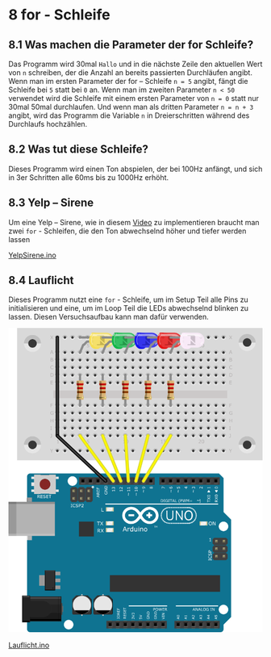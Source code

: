 # 8 for - Schleife

## 8.1 Was machen die Parameter der for Schleife?

Das Programm wird 30mal `Hallo` und in die nächste Zeile den aktuellen Wert von `n` schreiben, der die Anzahl an bereits
passierten Durchläufen angibt. Wenn man im ersten Parameter der for – Schleife `n = 5` angibt, fängt die Schleife bei
`5` statt bei `0` an. Wenn man im zweiten Parameter `n < 50` verwendet wird die Schleife mit einem ersten Parameter von
`n = 0` statt nur 30mal 50mal durchlaufen. Und wenn man als dritten Parameter `n = n + 3` angibt, wird das Programm die
Variable `n` in Dreierschritten während des Durchlaufs hochzählen.

## 8.2 Was tut diese Schleife?

Dieses Programm wird einen Ton abspielen, der bei 100Hz anfängt, und sich in 3er Schritten alle 60ms bis zu 1000Hz
erhöht.

## 8.3 Yelp – Sirene

Um eine Yelp – Sirene, wie in diesem [Video](https://www.youtube.com/watch?v=m84m1A62KxQ) zu implementieren braucht man
zwei `for` - Schleifen, die den Ton abwechselnd höher und tiefer werden lassen

[YelpSirene.ino]({GITHUB}/programme/ArduinoEinfuehrung/8.3_YelpSirene/YelpSirene.ino ':include :type=code arduino :link :wrap :open')

## 8.4 Lauflicht

Dieses Programm nutzt eine `for` - Schleife, um im Setup Teil alle Pins zu initialisieren und eine, um im Loop Teil die
LEDs abwechselnd blinken zu lassen. Diesen Versuchsaufbau kann man dafür verwenden.

![Lauflicht Schaltungen](../_media/arduino-einfuehrung/schaltungen/arduinoLauflicht.png)

[Lauflicht.ino]({GITHUB}/programme/ArduinoEinfuehrung/8.4_Lauflicht/Lauflicht.ino ':include :type=code arduino :link :wrap :open')
